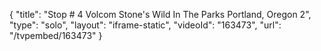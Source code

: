 {
    "title": "Stop # 4 Volcom Stone's Wild In The Parks Portland, Oregon 2",
    "type": "solo",
    "layout": "iframe-static",
    "videoId": "163473",
    "url": "\/tvpembed\/163473"
}